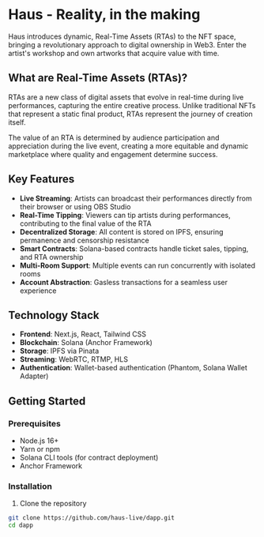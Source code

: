 # Haus - Reality, in the making

Haus introduces dynamic, Real-Time Assets (RTAs) to the NFT space, bringing a revolutionary approach to digital ownership in Web3. Enter the artist's workshop and own artworks that acquire value with time.

## What are Real-Time Assets (RTAs)?

RTAs are a new class of digital assets that evolve in real-time during live performances, capturing the entire creative process. Unlike traditional NFTs that represent a static final product, RTAs represent the journey of creation itself.

The value of an RTA is determined by audience participation and appreciation during the live event, creating a more equitable and dynamic marketplace where quality and engagement determine success.

## Key Features

- **Live Streaming**: Artists can broadcast their performances directly from their browser or using OBS Studio
- **Real-Time Tipping**: Viewers can tip artists during performances, contributing to the final value of the RTA
- **Decentralized Storage**: All content is stored on IPFS, ensuring permanence and censorship resistance
- **Smart Contracts**: Solana-based contracts handle ticket sales, tipping, and RTA ownership
- **Multi-Room Support**: Multiple events can run concurrently with isolated rooms
- **Account Abstraction**: Gasless transactions for a seamless user experience

## Technology Stack

- **Frontend**: Next.js, React, Tailwind CSS
- **Blockchain**: Solana (Anchor Framework)
- **Storage**: IPFS via Pinata
- **Streaming**: WebRTC, RTMP, HLS
- **Authentication**: Wallet-based authentication (Phantom, Solana Wallet Adapter)

## Getting Started

### Prerequisites

- Node.js 16+
- Yarn or npm
- Solana CLI tools (for contract deployment)
- Anchor Framework

### Installation

1. Clone the repository

```bash
git clone https://github.com/haus-live/dapp.git
cd dapp
